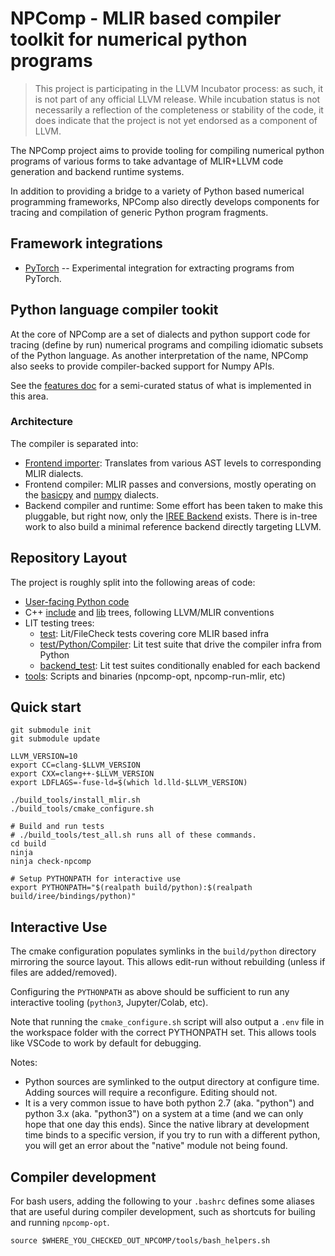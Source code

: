 # NPComp - MLIR based compiler toolkit for numerical python programs

> This project is participating in the LLVM Incubator process: as such, it is
not part of any official LLVM release.  While incubation status is not
necessarily a reflection of the completeness or stability of the code, it
does indicate that the project is not yet endorsed as a component of LLVM.

The NPComp project aims to provide tooling for compiling numerical python programs of various forms to take advantage of MLIR+LLVM code generation and backend runtime systems.

In addition to providing a bridge to a variety of Python based numerical programming frameworks, NPComp also directly develops components for tracing and compilation of generic Python program fragments.

## Framework integrations

* [PyTorch](frontends/pytorch/README.md) -- Experimental integration for
  extracting programs from PyTorch.

## Python language compiler tookit

At the core of NPComp are a set of dialects and python support code for tracing (define by run) numerical programs and compiling idiomatic subsets of the Python language. As another interpretation of the name, NPComp also seeks to provide compiler-backed support for Numpy APIs.

See the [features doc](docs/features.md) for a semi-curated status of what is implemented in this area.

### Architecture

The compiler is separated into:

* [Frontend importer](python/npcomp/compiler/frontend.py): Translates from
  various AST levels to corresponding MLIR dialects.
* Frontend compiler: MLIR passes and conversions, mostly operating on the
  [basicpy](include/Dialect/Basicpy/IR/BasicpyOps.td) and
  [numpy](include/Dialect/Numpy/IR/NumpyOps.td) dialects.
* Backend compiler and runtime: Some effort has been taken to make this
  pluggable, but right now, only the [IREE Backend](python/npcomp/compiler/backend/iree.py)
  exists. There is in-tree work to also build a minimal reference backend
  directly targeting LLVM.

## Repository Layout

The project is roughly split into the following areas of code:

* [User-facing Python code](python/npcomp)
* C++ [include](include) and [lib](lib) trees, following LLVM/MLIR conventions
* LIT testing trees:
  * [test](test): Lit/FileCheck tests covering core MLIR based infra
  * [test/Python/Compiler](test/Python/Compiler): Lit test suite that drive the compiler
    infra from Python
  * [backend_test](backend_test): Lit test suites conditionally enabled for
    each backend
* [tools](tools): Scripts and binaries (npcomp-opt, npcomp-run-mlir, etc)

## Quick start

```
git submodule init
git submodule update

LLVM_VERSION=10
export CC=clang-$LLVM_VERSION
export CXX=clang++-$LLVM_VERSION
export LDFLAGS=-fuse-ld=$(which ld.lld-$LLVM_VERSION)

./build_tools/install_mlir.sh
./build_tools/cmake_configure.sh

# Build and run tests
# ./build_tools/test_all.sh runs all of these commands.
cd build
ninja
ninja check-npcomp

# Setup PYTHONPATH for interactive use
export PYTHONPATH="$(realpath build/python):$(realpath build/iree/bindings/python)"
```

## Interactive Use

The cmake configuration populates symlinks in the `build/python` directory
mirroring the source layout. This allows edit-run without rebuilding (unless
if files are added/removed).

Configuring the `PYTHONPATH` as above should be sufficient to run any
interactive tooling (`python3`, Jupyter/Colab, etc).

Note that running the `cmake_configure.sh` script will also output a `.env`
file in the workspace folder with the correct PYTHONPATH set. This allows
tools like VSCode to work by default for debugging.

Notes:

* Python sources are symlinked to the output directory at configure time.
  Adding sources will require a reconfigure. Editing should not.
* It is a very common issue to have both python 2.7 (aka. "python") and python
  3.x (aka. "python3") on a system at a time (and we can only hope that one
  day this ends). Since the native library at development time binds to a
  specific version, if you try to run with a different python, you will get
  an error about the "native" module not being found.

## Compiler development

For bash users, adding the following to your `.bashrc` defines some aliases
that are useful during compiler development, such as shortcuts for builing
and running `npcomp-opt`.

```
source $WHERE_YOU_CHECKED_OUT_NPCOMP/tools/bash_helpers.sh
```
